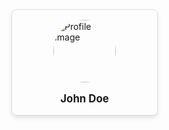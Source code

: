 <div style="display: flex; justify-content: center; align-items: center; flex-direction: column; width: 200px; border: 1px solid #ddd; border-radius: 8px; padding: 16px; box-shadow: 0 4px 6px rgba(0, 0, 0, 0.1);">
  <img src="https://via.placeholder.com/100" alt="Profile Image" style="border-radius: 50%; width: 100px; height: 100px; margin-bottom: 16px;">
  <h3 style="margin: 0; font-size: 1.2em; text-align: center;">John Doe</h3>
</div>
